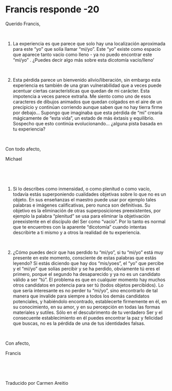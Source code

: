 # Francis responde -20



  







Querido Francis,





&nbsp;





1. La experiencia es que parece que solo hay una localizaci&oacute;n aproximada para este &ldquo;yo&rdquo; que sol&iacute;a llamar &ldquo;mi/yo&rdquo;. Este &ldquo;yo&rdquo; existe como espacio que aparece tanto vac&iacute;o como lleno - ya no puedo encontrar este &ldquo;mi/yo&rdquo; . &iquest;Puedes decir algo m&aacute;s sobre esta dicotom&iacute;a vac&iacute;o/lleno&rsquo;





&nbsp;





2. Esta p&eacute;rdida parece un bienvenido alivio/liberaci&oacute;n, sin embargo esta experiencia es tambi&eacute;n de una gran vulnerabilidad que a veces puede acentuar ciertas caracter&iacute;sticas que quedan de mi car&aacute;cter. Esta impotencia a veces parece extra&ntilde;a. Me siento como uno de esos caracteres de dibujos animados que quedan colgados en el aire de un precipicio y contin&uacute;an corriendo aunque saben que no hay tierra firme por debajo&hellip; Supongo que imaginaba que esta p&eacute;rdida de &ldquo;mi&rdquo; crear&iacute;a m&aacute;gicamente de &ldquo;esta vida&rdquo;, un estado de m&aacute;s &eacute;xtasis y equilibrio. Sospecho que esto contin&uacute;a evolucionando&hellip; &iquest;alguna pista basada en tu experiencia?





&nbsp;





Con todo afecto,





Michael





&nbsp;





&nbsp;





1. Si lo describes como inmensidad, o como plenitud o como vac&iacute;o, todav&iacute;a est&aacute;s superponiendo cualidades objetivas sobre lo que no es un objeto. En sus ense&ntilde;anzas el maestro puede usar por ejemplo tales palabras e im&aacute;genes calificativas, pero nunca son definitivas. Su objetivo es la eliminaci&oacute;n de otras superposiciones preexistentes, por ejemplo la palabra &ldquo;plenitud&rdquo; se usa para eliminar la objetivaci&oacute;n preexistente en el disc&iacute;pulo del Ser como &ldquo;vac&iacute;o&rdquo;. Por lo tanto es normal que te encuentres con la aparente &ldquo;dicotom&iacute;a&rdquo; cuando intentas describirte a ti mismo y a otros la realidad de tu experiencia.





&nbsp;





2. &iquest;C&oacute;mo puedes decir que has perdido tu &ldquo;mi/yo&rdquo;, si tu &ldquo;mi/yo&rdquo; est&aacute; muy presente en este momento, consciente de estas palabras que est&aacute;s leyendo? Si est&aacute;s diciendo que hay dos &ldquo;mis/yoes&rdquo;, el &ldquo;yo&rdquo; que percibe y el &ldquo;mi/yo&rdquo; que sol&iacute;as percibir y se ha perdido, obviamente t&uacute; eres el primero, porque el segundo ha desaparecido y ya no es un candidato v&aacute;lido a ser &ldquo;t&uacute;&rdquo;. El problema es que en cualquier momento hay muchos otros candidatos en potencia para ser t&uacute; (todos objetos percibidos). Lo que ser&iacute;a interesante es no perder tu &ldquo;mi/yo&rdquo;, sino encontrarlo de tal manera que invalide para siempre a todos los dem&aacute;s candidatos potenciales, y habi&eacute;ndolo encontrado, establecerte firmemente en &eacute;l, en su conocimiento, en su amor, y en su percepci&oacute;n en todas las formas materiales y sutiles. S&oacute;lo en el descubrimento de tu verdadero Ser y el consecuente establecimiento en &eacute;l puedes encontrar la paz y felicidad que buscas, no es la p&eacute;rdida de una de tus identidades falsas.





&nbsp;





Con afecto,





Francis





&nbsp;





&nbsp;





Traducido por Carmen Areitio





&nbsp;










